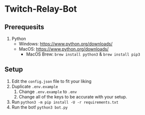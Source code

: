 # Twitch-Relay-Bot

## Prerequesits
1. Python
    - Windows: https://www.python.org/downloads/
    - MacOS: https://www.python.org/downloads/
        - MacOS Brew: `brew install python3` & `brew install pip3`

## Setup
1. Edit the `config.json` file to fit your liking
2. Duplicate `.env.example`
    1. Change `.env.example` to `.env`
    2. Change all of the keys to be accurate with your setup.
3. Run `python3 -m pip install -U -r requirements.txt`
4. Run the bot! `python3 bot.py`
